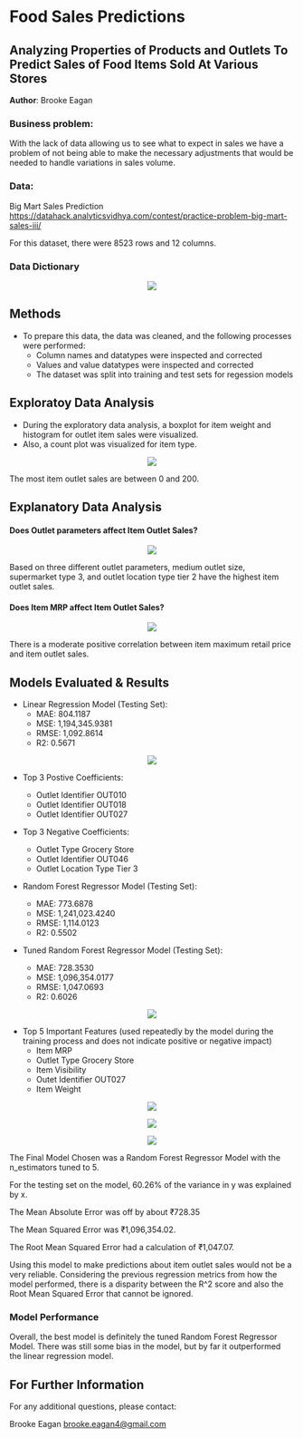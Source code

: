 # Food Sales Predictions
## Analyzing Properties of Products and Outlets To Predict Sales of Food Items Sold At Various Stores

**Author**: Brooke Eagan

### Business problem:

With the lack of data allowing us to see what to expect in sales we have a problem of not being able to make the necessary adjustments that would be needed to handle variations in sales volume.


### Data:

Big Mart Sales Prediction https://datahack.analyticsvidhya.com/contest/practice-problem-big-mart-sales-iii/

For this dataset, there were 8523 rows and 12 columns.

### Data Dictionary

<p align = "center"> 
  <img src = "https://raw.githubusercontent.com/Beagan19/food-sales-predictions/main/data_dictionary.png">
</p>

## Methods
- To prepare this data, the data was cleaned, and the following processes were performed:
  - Column names and datatypes were inspected and corrected 
  - Values and value datatypes were inspected and corrected
  - The dataset was split into training and test sets for regession models

## Exploratoy Data Analysis
- During the exploratory data analysis, a boxplot for item weight and histogram for outlet item sales were visualized. 
- Also, a count plot was visualized for item type. 

<p align = "center"> 
  <img src = "https://raw.githubusercontent.com/Beagan19/food-sales-predictions/main/item outlet sales histogram.png">
</p>

The most item outlet sales are between 0 and 200.

## Explanatory Data Analysis

#### Does Outlet parameters affect Item Outlet Sales?
<p align = "center"> 
  <img src = "https://raw.githubusercontent.com/Beagan19/food-sales-predictions/main/Sales based on outlet parameters.png">
</p>

Based on three different outlet parameters, medium outlet size, supermarket type 3, and outlet location type tier 2 have the highest item outlet sales.

#### Does Item MRP affect Item Outlet Sales?
<p align = "center"> 
  <img src = "https://raw.githubusercontent.com/Beagan19/food-sales-predictions/main/item mrp vs item outlet sales.png">
</p>

There is a moderate positive correlation between item maximum retail price and item outlet sales.


## Models Evaluated & Results

- Linear Regression Model (Testing Set):
  - MAE: 804.1187 
  - MSE: 1,194,345.9381 
  - RMSE: 1,092.8614 
  - R2: 0.5671
  
<p align = "center"> 
  <img src = "https://github.com/Beagan19/food-sales-predictions/blob/main/Top%2015%20Coefficients.png">
</p>

- Top 3 Postive Coefficients:
    - Outlet Identifier OUT010
    - Outlet Identifier OUT018
    - Outlet Identifier OUT027
 
- Top 3 Negative Coefficients:
    - Outlet Type Grocery Store
    - Outlet Identifier OUT046
    - Outlet Location Type Tier 3
    
    
- Random Forest Regressor Model (Testing Set):
  - MAE: 773.6878 
  - MSE: 1,241,023.4240 
  - RMSE: 1,114.0123 
  - R2: 0.5502

- Tuned Random Forest Regressor Model (Testing Set):
  - MAE: 728.3530 
  - MSE: 1,096,354.0177 
  - RMSE: 1,047.0693 
  - R2: 0.6026
  
<p align = "center"> 
  <img src = "https://github.com/Beagan19/food-sales-predictions/blob/main/Feature_Importance_Decision_Tree_Regressor.png">
</p>

- Top 5 Important Features (used repeatedly by the model during the training process and does not indicate positive or negative impact)
    - Item MRP
    - Outlet Type Grocery Store
    - Item Visibility
    - Outet Identifier OUT027
    - Item Weight

<p align = "center"> 
  <img src = "https://github.com/Beagan19/food-sales-predictions/blob/main/Top%2015%20Coefficients.png">
</p>


<p align = "center"> 
  <img src = "https://github.com/Beagan19/food-sales-predictions/blob/main/Top%2015%20Coefficients.png">
</p>


<p align = "center"> 
  <img src = "https://github.com/Beagan19/food-sales-predictions/blob/main/Top%2015%20Coefficients.png">
</p>





The Final Model Chosen was a Random Forest Regressor Model with the n_estimators tuned to 5.

For the testing set on the model, 60.26% of the variance in y was explained by x.

The Mean Absolute Error was off by about ₹728.35

The Mean Squared Error was ₹1,096,354.02.

The Root Mean Squared Error had a calculation of ₹1,047.07.

Using this model to make predictions about item outlet sales would not be a very reliable. Considering the previous regression metrics from how the model performed, there is a disparity between the R^2 score and also the Root Mean Squared Error that cannot be ignored.

### Model Performance

Overall, the best model is definitely the tuned Random Forest Regressor Model. There was still some bias in the model, but by far it outperformed the linear regression model.


## For Further Information

For any additional questions, please contact:

Brooke Eagan
brooke.eagan4@gmail.com
